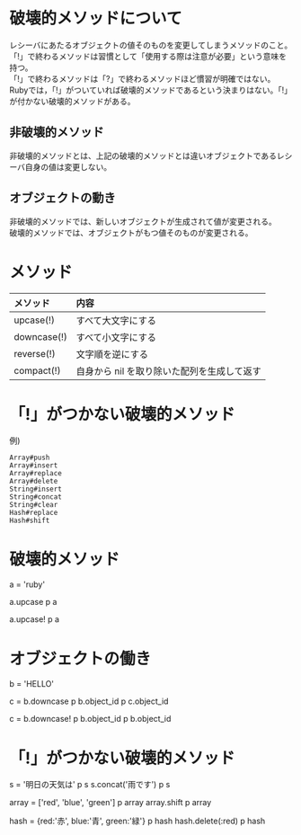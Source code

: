 # 破壊的メソッドについて
レシーバにあたるオブジェクトの値そのものを変更してしまうメソッドのこと。<br>
「!」で終わるメソッドは習慣として「使用する際は注意が必要」という意味を持つ。<br>
「!」で終わるメソッドは「?」で終わるメソッドほど慣習が明確ではない。<br>
Rubyでは，「!」がついていれば破壊的メソッドであるという決まりはない。「!」が付かない破壊的メソッドがある。

## 非破壊的メソッド
非破壊的メソッドとは、上記の破壊的メソッドとは違いオブジェクトであるレシーバ自身の値は変更しない。

## オブジェクトの動き
非破壊的メソッドでは、新しいオブジェクトが生成されて値が変更される。<br>
破壊的メソッドでは、オブジェクトがもつ値そのものが変更される。

# メソッド
| メソッド | 内容 |
| :--- | :--- |
| upcase(!) | すべて大文字にする | 
| downcase(!) | すべて小文字にする | 
| reverse(!) | 文字順を逆にする | 
| compact(!) | 自身から nil を取り除いた配列を生成して返す | 

# 「!」がつかない破壊的メソッド
例)
```
Array#push
Array#insert
Array#replace
Array#delete
String#insert
String#concat
String#clear
Hash#replace
Hash#shift
```


# 破壊的メソッド
a = 'ruby'

a.upcase
p a

a.upcase!
p a

# オブジェクトの働き
b = 'HELLO'

c = b.downcase
p b.object_id
p c.object_id

c = b.downcase!
p b.object_id
p b.object_id

# 「!」がつかない破壊的メソッド
s = '明日の天気は'
p s
s.concat('雨です')
p s

array = ['red', 'blue', 'green']
p array
array.shift
p array

hash = {red:'赤', blue:'青', green:'緑'}
p hash
hash.delete(:red)
p hash
